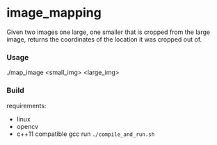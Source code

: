 # image_mapping

Given two images one large, one smaller that is cropped from the large image, 
returns the coordinates of the location it was cropped out of.

### Usage
./map_image <small_img> <large_img>

### Build
requirements:
- linux
- opencv
- c++11 compatible gcc
run ```./compile_and_run.sh```

